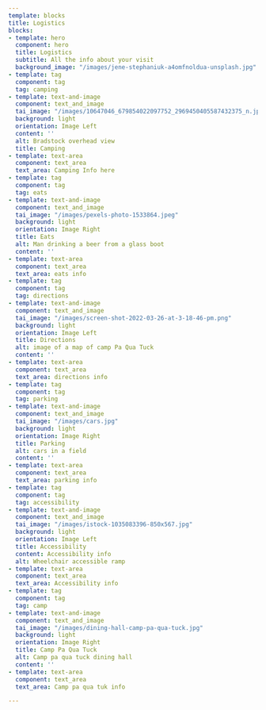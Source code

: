 ```yaml
---
template: blocks
title: Logistics
blocks:
- template: hero
  component: hero
  title: Logistics
  subtitle: All the info about your visit
  background_image: "/images/jene-stephaniuk-a4omfnoldua-unsplash.jpg"
- template: tag
  component: tag
  tag: camping
- template: text-and-image
  component: text_and_image
  tai_image: "/images/10647046_679854022097752_2969450405587432375_n.jpg"
  background: light
  orientation: Image Left
  content: ''
  alt: Bradstock overhead view
  title: Camping
- template: text-area
  component: text_area
  text_area: Camping Info here
- template: tag
  component: tag
  tag: eats
- template: text-and-image
  component: text_and_image
  tai_image: "/images/pexels-photo-1533864.jpeg"
  background: light
  orientation: Image Right
  title: Eats
  alt: Man drinking a beer from a glass boot
  content: ''
- template: text-area
  component: text_area
  text_area: eats info
- template: tag
  component: tag
  tag: directions
- template: text-and-image
  component: text_and_image
  tai_image: "/images/screen-shot-2022-03-26-at-3-18-46-pm.png"
  background: light
  orientation: Image Left
  title: Directions
  alt: image of a map of camp Pa Qua Tuck
  content: ''
- template: text-area
  component: text_area
  text_area: directions info
- template: tag
  component: tag
  tag: parking
- template: text-and-image
  component: text_and_image
  tai_image: "/images/cars.jpg"
  background: light
  orientation: Image Right
  title: Parking
  alt: cars in a field
  content: ''
- template: text-area
  component: text_area
  text_area: parking info
- template: tag
  component: tag
  tag: accessibility
- template: text-and-image
  component: text_and_image
  tai_image: "/images/istock-1035083396-850x567.jpg"
  background: light
  orientation: Image Left
  title: Accessibility
  content: Accessibility info
  alt: Wheelchair accessible ramp
- template: text-area
  component: text_area
  text_area: Accessibility info
- template: tag
  component: tag
  tag: camp
- template: text-and-image
  component: text_and_image
  tai_image: "/images/dining-hall-camp-pa-qua-tuck.jpg"
  background: light
  orientation: Image Right
  title: Camp Pa Qua Tuck
  alt: Camp pa qua tuck dining hall
  content: ''
- template: text-area
  component: text_area
  text_area: Camp pa qua tuk info

---
```

